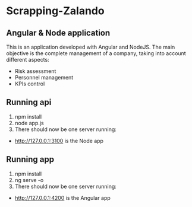 # Scrapping-Zalando
## Angular & Node application
This is an application developed with Angular and NodeJS. The main objective is the complete management of a company, taking into account different aspects:
- Risk assessment
- Personnel management
- KPIs control

## Running api
1. npm install
2. node app.js
3. There should now be one server running:
- http://127.0.0.1:3100 is the Node app

## Running app
1. npm install
2. ng serve -o
3. There should now be one server running:
- http://127.0.0.1:4200 is the Angular app
